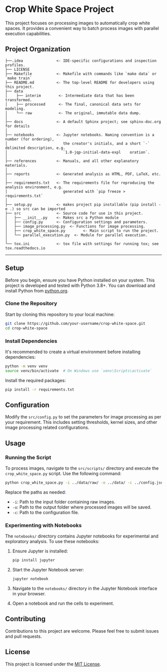 Crop White Space Project
==============================

This project focuses on processing images to automatically crop white spaces. It provides a convenient way to batch process images with parallel execution capabilities.

Project Organization
------------

    ├──.idea               <- IDE-specific configurations and inspection profiles.
    ├── LICENSE
    ├── Makefile           <- Makefile with commands like `make data` or `make train`
    ├── README.md          <- The top-level README for developers using this project.
    ├── data
    │    ├── interim        <- Intermediate data that has been transformed.
    │    ├── processed      <- The final, canonical data sets for modeling.
    │    └── raw            <- The original, immutable data dump.
    │
    ├── docs               <- A default Sphinx project; see sphinx-doc.org for details
    │
    ├── notebooks          <- Jupyter notebooks. Naming convention is a number (for ordering),
    │                         the creator's initials, and a short `-` delimited description, e.g.
    │                         `1.0-jqp-initial-data-expl    oration`.
    │
    ├── references         <- Manuals, and all other explanatory materials.
    │
    ├── reports            <- Generated analysis as HTML, PDF, LaTeX, etc.
    │
    ├── requirements.txt   <- The requirements file for reproducing the analysis environment, e.g.
    │                         generated with `pip freeze > requirements.txt`
    │
    ├── setup.py           <- makes project pip installable (pip install -e .) so src can be imported
    ├── src                <- Source code for use in this project.
    │   ├── __init__.py    <- Makes src a Python module
    │   ├── config.py      <- Configuration settings and parameters.
    │   ├── image_processing.py  <- Functions for image processing.
    │   ├── crop_white_space.py        <- Main script to run the project.
    │   └── parallel_execution.py  <- Module for parallel execution.
    │
    └── tox.ini            <- tox file with settings for running tox; see tox.readthedocs.io


--------

## Setup

Before you begin, ensure you have Python installed on your system. This project is developed and tested with Python 3.8+. You can download and install Python from [python.org](https://www.python.org/downloads/).

### Clone the Repository

Start by cloning this repository to your local machine:

```bash
git clone https://github.com/your-username/crop-white-space.git
cd crop-white-space
```

### Install Dependencies

It's recommended to create a virtual environment before installing dependencies:

```bash
python -m venv venv
source venv/bin/activate  # On Windows use `venv\Scripts\activate`
```

Install the required packages:

```bash
pip install -r requirements.txt
```

## Configuration

Modify the `src/config.py` to set the parameters for image processing as per your requirement. This includes setting thresholds, kernel sizes, and other image processing related configurations.

## Usage

### Running the Script

To process images, navigate to the `src/scripts/` directory and execute the `crop_white_space.py` script. Use the following command:

```bash
python crop_white_space.py -i ../data/raw/ -o ../data/ -c ../config.json
```

Replace the paths as needed:
- `-i`: Path to the input folder containing raw images.
- `-o`: Path to the output folder where processed images will be saved.
- `-c`: Path to the configuration file.

### Experimenting with Notebooks

The `notebooks/` directory contains Jupyter notebooks for experimental and exploratory analysis. To use these notebooks:

1. Ensure Jupyter is installed:

   ```bash
   pip install jupyter
   ```

2. Start the Jupyter Notebook server:

   ```bash
   jupyter notebook
   ```

3. Navigate to the `notebooks/` directory in the Jupyter Notebook interface in your browser.

4. Open a notebook and run the cells to experiment.

## Contributing

Contributions to this project are welcome. Please feel free to submit issues and pull requests.

## License

This project is licensed under the [MIT License](LICENSE.txt).